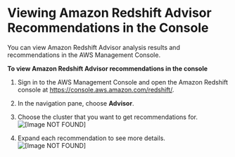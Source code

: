 # Viewing Amazon Redshift Advisor Recommendations in the Console<a name="access-advisor"></a>

You can view Amazon Redshift Advisor analysis results and recommendations in the AWS Management Console\. 

**To view Amazon Redshift Advisor recommendations in the console**

1. Sign in to the AWS Management Console and open the Amazon Redshift console at [https://console\.aws\.amazon\.com/redshift/](https://console.aws.amazon.com/redshift/)\.

1. In the navigation pane, choose **Advisor**\.

1. Choose the cluster that you want to get recommendations for\.   
![\[Image NOT FOUND\]](http://docs.aws.amazon.com/redshift/latest/dg/images/rs-advisor.png)

1. Expand each recommendation to see more details\.  
![\[Image NOT FOUND\]](http://docs.aws.amazon.com/redshift/latest/dg/images/rs-advisor-recommendations.png)